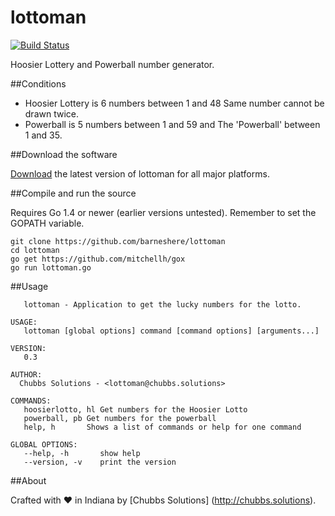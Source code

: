 # lottoman

[![Build Status](https://travis-ci.org/barneshere/lottoman.png)](https://travis-ci.org/barneshere/lottoman)

Hoosier Lottery and Powerball number generator.

##Conditions
* Hoosier Lottery is 6 numbers between 1 and 48 Same number cannot be drawn twice.
* Powerball is 5 numbers between 1 and 59 and The 'Powerball' between 1 and 35.

##Download the software

[Download](https://github.com/barneshere/lottoman/releases) the latest version of lottoman for all major platforms.

##Compile and run the source

Requires Go 1.4 or newer (earlier versions untested). Remember to set the GOPATH variable.

```
git clone https://github.com/barneshere/lottoman
cd lottoman
go get https://github.com/mitchellh/gox
go run lottoman.go
```

##Usage

```NAME:
   lottoman - Application to get the lucky numbers for the lotto.

USAGE:
   lottoman [global options] command [command options] [arguments...]

VERSION:
   0.3

AUTHOR:
  Chubbs Solutions - <lottoman@chubbs.solutions>

COMMANDS:
   hoosierlotto, hl	Get numbers for the Hoosier Lotto
   powerball, pb Get numbers for the powerball
   help, h    	 Shows a list of commands or help for one command

GLOBAL OPTIONS:
   --help, -h		show help
   --version, -v	print the version
```

##About

Crafted with :heart: in Indiana by [Chubbs Solutions] (http://chubbs.solutions).
